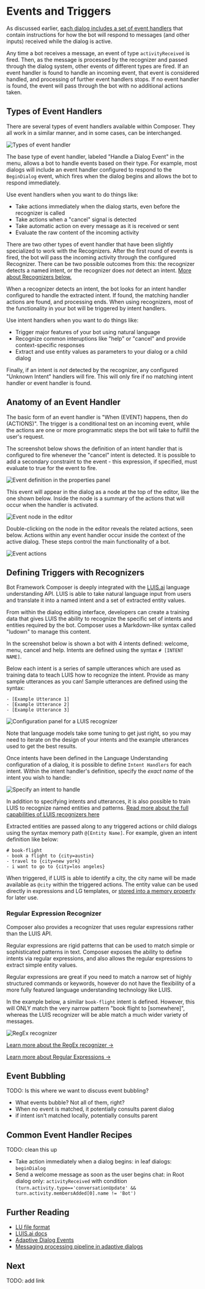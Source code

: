 # Events and Triggers

As discussed earlier, [each dialog includes a set of event handlers](introduction_to_bfd.md#building-blocks) that contain instructions for how the bot will respond to messages (and other inputs) received while the dialog is active.

Any time a bot receives a message, an event of type `activityReceived` is fired. Then, as the message is processed by the recognizer and passed through the dialog system, other events of different types are fired. If an event handler is found to handle an incoming event, that event is considered handled, and processing of further event handlers stops. If no event handler is found, the event will pass through the bot with no additional actions taken.

## Types of Event Handlers

There are several types of event handlers available within Composer. They all work in a similar manner, and in some cases, can be interchanged.

![Types of event handler](./Assets/event-handler-types.png)

The base type of event handler, labeled "Handle a Dialog Event" in the menu, allows a bot to handle events based on their type. For example, most dialogs will include an event handler configured to respond to the `BeginDialog` event, which fires when the dialog begins and allows the bot to respond immediately.

Use event handlers when you want to do things like:

- Take actions immediately when the dialog starts, even before the recognizer is called
- Take actions when a "cancel" signal is detected
- Take automatic action on every message as it is received or sent
- Evaluate the raw content of the incoming activity

There are two other types of event handler that have been slightly specialized to work with the Recognizers. After the first round of events is fired, the bot will pass the incoming activity through the configured Recognizer. There can be two possible outcomes from this: the recognizer detects a named intent, or the recognizer does _not_ detect an intent. [More about Recognizers below.](#defining-triggers-with-recognizers)

When a recognizer detects an intent, the bot looks for an intent handler configured to handle the extracted intent. If found, the matching handler actions are found, and processing ends. When using recognizers, most of the functionality in your bot will be triggered by intent handlers.

Use intent handlers when you want to do things like:

- Trigger major features of your bot using natural language
- Recognize common interuptions like "help" or "cancel" and provide context-specific responses
- Extract and use entity values as parameters to your dialog or a child dialog

Finally, if an intent is _not_ detected by the recognizer, any configured "Unknown Intent" handlers will fire. This will only fire if no matching intent handler or event handler is found.

## Anatomy of an Event Handler

The basic form of an event handler is "When (EVENT) happens, then do (ACTIONS)". The trigger is a conditional test on an incoming event, while the actions are one or more programmatic steps the bot will take to fulfill the user's request.

The screenshot below shows the definition of an intent handler that is configured to fire whenever the "cancel" intent is detected. It is possible to add a secondary constraint to the event - this expression, if specified, must evaluate to true for the event to fire.

![Event definition in the properties panel](./Assets/event-properties.png)

This event will appear in the dialog as a node at the top of the editor, like the one shown below. Inside the node is a summary of the actions that will occur when the handler is activated.

![Event node in the editor](./Assets/event-node.png)

Double-clicking on the node in the editor reveals the related actions, seen below. Actions within any event handler occur inside the context of the active dialog. These steps control the main functionality of a bot.

![Event actions](./Assets/event-actions.png)

## Defining Triggers with Recognizers

Bot Framework Composer is deeply integrated with the [LUIS.ai](https://www.luis.ai) language understanding API. LUIS is able to take natural language input from users and translate it into a named intent and a set of extracted entity values.

From within the dialog editing interface, developers can create a training data that gives LUIS the ability to recognize the specific set of intents and entities required by the bot. Composer uses a Markdown-like syntax called "ludown" to manage this content.

In the screenshot below is shown a bot with 4 intents defined: welcome, menu, cancel and help. Intents are defined using the syntax `# [INTENT NAME]`.

Below each intent is a series of sample utterances which are used as training data to teach LUIS how to recognize the intent. Provide as many sample utterances as you can! Sample utterances are defined using the syntax:

```
- [Example Utterance 1]
- [Example Utterance 2]
- [Example Utterance 3]
```

![Configuration panel for a LUIS recognizer](./Assets/recognizer-config.png)

Note that language models take some tuning to get just right, so you may need to iterate on the design of your intents and the example utterances used to get the best results.

Once intents have been defined in the Language Understanding configuration of a dialog, it is possible to define `Intent Handlers` for each intent. Within the intent handler's definition, specify the _exact name_ of the intent you wish to handle:

![Specify an intent to handle](./Assets/intent-handler.png)

In addition to specifying intents and utterances, it is also possible to train LUIS to recognize named entities and patterns. [Read more about the full capabilities of LUIS recognizers here](https://aka.ms/lu-file-format)

Extracted entities are passed along to any triggered actions or child dialogs using the syntax memory path `@[Entity Name]`. For example, given an intent definition like below:

```
# book-flight
- book a flight to {city=austin}
- travel to {city=new york}
- i want to go to {city=los angeles}
```

When triggered, if LUIS is able to identify a city, the city name will be made available as `@city` within the triggered actions. The entity value can be used directly in expressions and LG templates, or [stored into a memory property](using_memory.md) for later use.

### Regular Expression Recognizer

Composer also provides a recognizer that uses regular expressions rather than the LUIS API.

Regular expressions are rigid patterns that can be used to match simple or sophisticated patterns in text. Composer exposes the ability to define intents via regular expressions, and also allows the regular expressions to extract simple entity values.

Regular expressions are great if you need to match a narrow set of highly structured commands or keywords, however do not have the flexibility of a more fully featured language understanding technology like LUIS.

In the example below, a similar `book-flight` intent is defined. However, this will ONLY match the very narrow pattern "book flight to [somewhere]", whereas the LUIS recognizer will be able match a much wider variety of messages.

![RegEx recognizer](./Assets/regex-recognizer.png)

[Learn more about the RegEx recognizer &rarr;](https://github.com/microsoft/BotBuilder-Samples/blob/master/experimental/adaptive-dialog/docs/recognizers-rules-steps-reference.md#regex-recognizer)

[Learn more about Regular Expressions &rarr;](https://regexr.com/)

## Event Bubbling

TODO: Is this where we want to discuss event bubbling?

- What events bubble? Not all of them, right?
- When no event is matched, it potentially consults parent dialog
- if intent isn't matched locally, potentially consults parent

## Common Event Handler Recipes

TODO: clean this up

- Take action immediately when a dialog begins: in leaf dialogs: `beginDialog`
- Send a welcome message as soon as the user begins chat: in Root dialog only: `activityReceived` with condition `(turn.activity.type=='conversationUpdate' && turn.activity.membersAdded[0].name != 'Bot')`

## Further Reading

- [LU file format](https://aka.ms/lu-file-format)
- [LUIS.ai docs](https://docs.microsoft.com/en-us/azure/cognitive-services/luis/home)
- [Adaptive Dialog Events](https://github.com/microsoft/BotBuilder-Samples/blob/master/experimental/adaptive-dialog/docs/recognizers-rules-steps-reference.md#Rules)
- [Messaging processing pipeline in adaptive dialogs](https://github.com/microsoft/BotBuilder-Samples/blob/master/experimental/adaptive-dialog/docs/anatomy-and-runtime-behavior.md#runtime-behavior-adaptive-dialog)

## Next

TODO: add link
